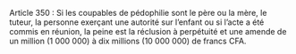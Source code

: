 Article 350 : Si les coupables de pédophilie sont le père ou la mère, le tuteur, la personne exerçant une autorité sur l’enfant ou si l’acte a été commis en réunion, la peine est la réclusion à perpétuité et une amende de un million (1 000 000) à dix millions (10 000 000) de francs CFA.